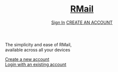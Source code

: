 <!doctype html>
<html>
<head>
<title>
SIGN UP
</title>
<link rel="stylesheet" type="text/css" href="rmail.css">
<meta content= ’width = device-width, initial-scale=1.0, maximum-scale=1.0, user-scalable=0′ name=’viewport’ />
<meta name="viewport" content="width=device-width, initial-scale=1.0">
<link rel="icon" href="download.png">
</head>
<body>
<header>
<h1><a href="rmail.html">RMail</a></h1>
<a href="LOGIN.html" class="login">Sign In</a>
<a href="SIGN UP.html" class="logon">CREATE AN ACCOUNT</a>
</header>
<div class="text">
<p>
The simplicity and ease of RMail,<br> available across all your devices</p>
<a href="sign up.html" class="log">Create a new account</a>
</div>
<a href="login.html" class="log1">Login with an existing account</a>
</body>
</html>

